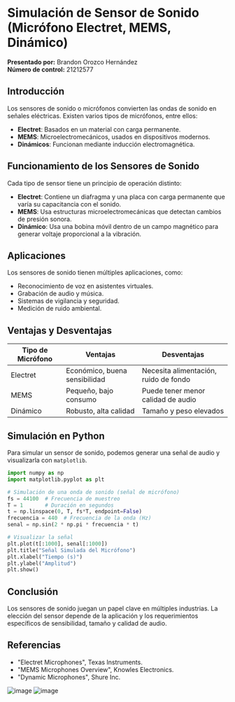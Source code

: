 # Simulación de Sensor de Sonido (Micrófono Electret, MEMS, Dinámico)

**Presentado por:** Brandon Orozco Hernández  
**Número de control:** 21212577  

## Introducción
Los sensores de sonido o micrófonos convierten las ondas de sonido en señales eléctricas. Existen varios tipos de micrófonos, entre ellos:

- **Electret**: Basados en un material con carga permanente.
- **MEMS**: Microelectromecánicos, usados en dispositivos modernos.
- **Dinámicos**: Funcionan mediante inducción electromagnética.

## Funcionamiento de los Sensores de Sonido
Cada tipo de sensor tiene un principio de operación distinto:

- **Electret**: Contiene un diafragma y una placa con carga permanente que varía su capacitancia con el sonido.
- **MEMS**: Usa estructuras microelectromecánicas que detectan cambios de presión sonora.
- **Dinámico**: Usa una bobina móvil dentro de un campo magnético para generar voltaje proporcional a la vibración.

## Aplicaciones
Los sensores de sonido tienen múltiples aplicaciones, como:

- Reconocimiento de voz en asistentes virtuales.
- Grabación de audio y música.
- Sistemas de vigilancia y seguridad.
- Medición de ruido ambiental.

## Ventajas y Desventajas

| Tipo de Micrófono | Ventajas | Desventajas |
|------------------|----------|------------|
| Electret | Económico, buena sensibilidad | Necesita alimentación, ruido de fondo |
| MEMS | Pequeño, bajo consumo | Puede tener menor calidad de audio |
| Dinámico | Robusto, alta calidad | Tamaño y peso elevados |

## Simulación en Python
Para simular un sensor de sonido, podemos generar una señal de audio y visualizarla con `matplotlib`.

```python
import numpy as np
import matplotlib.pyplot as plt

# Simulación de una onda de sonido (señal de micrófono)
fs = 44100  # Frecuencia de muestreo
T = 1       # Duración en segundos
t = np.linspace(0, T, fs*T, endpoint=False)
frecuencia = 440  # Frecuencia de la onda (Hz)
senal = np.sin(2 * np.pi * frecuencia * t)

# Visualizar la señal
plt.plot(t[:1000], senal[:1000])
plt.title("Señal Simulada del Micrófono")
plt.xlabel("Tiempo (s)")
plt.ylabel("Amplitud")
plt.show()
```

## Conclusión
Los sensores de sonido juegan un papel clave en múltiples industrias. La elección del sensor depende de la aplicación y los requerimientos específicos de sensibilidad, tamaño y calidad de audio.

## Referencias
- "Electret Microphones", Texas Instruments.
- "MEMS Microphones Overview", Knowles Electronics.
- "Dynamic Microphones", Shure Inc.

  
![image](https://github.com/user-attachments/assets/220092c1-86ab-4b75-915a-39606b614574)
![image](https://github.com/user-attachments/assets/c9c12f88-42eb-4cba-9b82-dfbc112f9d41)
